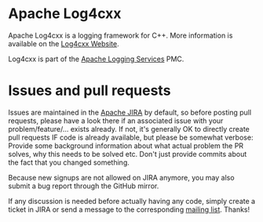 # Apache Log4cxx

Apache Log4cxx is a logging framework for C++.  More information is available on the
[Log4cxx Website](https://logging.apache.org/log4cxx/latest_stable).

Log4cxx is part of the [Apache Logging Services](https://logging.apache.org/) PMC.

# Issues and pull requests

Issues are maintained in the [Apache JIRA](https://issues.apache.org/jira/projects/LOGCXX/issues) by
default, so before posting pull requests, please have a look there if an associated issue with your
problem/feature/... exists already. If not, it's generally OK to directly create pull requests IF 
code is already available, but please be somewhat verbose: Provide some background information about
what actual problem the PR solves, why this needs to be solved etc. Don't just provide commits about
the fact that you changed something.

Because new signups are not allowed on JIRA anymore, you may also submit a bug report through the
GitHub mirror.

If any discussion is needed before actually having any code, simply create a ticket in JIRA or send
a message to the corresponding [mailing list](https://logging.apache.org/log4cxx/latest_stable/mail-lists.html).
Thanks!
